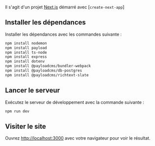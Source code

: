 Il s'agit d'un projet [Next.js](https://nextjs.org/) démarré avec [`create-next-app`]

## Installer les dépendances

Installer les dépendances avec les commandes suivante :


```bash
npm install nodemon
npm install payload
npm install ts-node
npm install express
npm install dotenv
npm install @payloadcms/bundler-webpack
npm install @payloadcms/db-postgres
npm install @payloadcms/richtext-slate

```

## Lancer le serveur

Exécutez le serveur de développement avec la commande suivante :

```bash
npm run dev
```

## Visiter le site

Ouvrez [http://localhost:3000](http://localhost:3000) avec votre navigateur pour voir le résultat.
